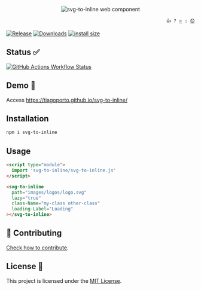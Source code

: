 <p align="center">
  <img src="https://socialify.git.ci/tiagoporto/svg-to-inline/image?description=1&font=Jost&logo=https%3A%2F%2Fraw.githubusercontent.com%2Ftiagoporto%2Fsvg-to-inline%2Frefs%2Fheads%2Fmain%2Fdocs%2Fweb-components.svg&name=1&pattern=Charlie%20Brown&theme=Light" alt="svg-to-inline web component" />
</p>

<p align="right">
  <code> 👍 ? <a href="https://github.com/tiagoporto/svg-to-inline/stargazers">⭐</a> : <a href="https://github.com/tiagoporto/svg-to-inline/issues">😞</a></code>
</p>

[![Release](https://img.shields.io/npm/v/svg-to-inline.svg?style=flat-square\&label=release)](https://github.com/tiagoporto/svg-to-inline/releases)
[![Downloads](https://img.shields.io/npm/dt/svg-to-inline.svg?style=flat-square)](https://www.npmjs.com/package/svg-to-inline)
[![install size](https://packagephobia.now.sh/badge?p=svg-to-inline)](https://packagephobia.now.sh/result?p=svg-to-inline)

## Status ✅

[![GitHub Actions Workflow Status](https://img.shields.io/github/actions/workflow/status/tiagoporto/svg-to-inline/ci.yml?label=checks\&style=flat-square)](https://github.com/tiagoporto/svg-to-inline/actions/workflows/ci.yml)

<!--
[![Coverage Status](https://img.shields.io/coveralls/tiagoporto/svg-to-inline.svg?style=flat-square)](https://coveralls.io/github/tiagoporto/svg-to-inline)
 -->

## Demo 🚀

Access <https://tiagoporto.github.io/svg-to-inline/>

## Installation

```bash
npm i svg-to-inline
```

## Usage

```html
<script type="module">
  import 'svg-to-inline/svg-to-inline.js'
</script>

<svg-to-inline
  path="images/logos/logo.svg"
  lazy="true"
  class-Name="my-class other-class"
  loading-Label="Loading"
></svg-to-inline>
```

## 🤝 Contributing

[Check how to contribute](docs/CONTRIBUTING.md).

## License 📄

This project is licensed under the [MIT License](LICENSE).

<!-- ![Open Source Love](https://badges.frapsoft.com/os/v3/open-source.svg) -->
